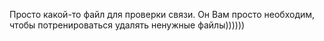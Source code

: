 Просто какой-то файл для проверки связи. 
Он Вам просто необходим,
 чтобы потренироваться удалять ненужные файлы))))))